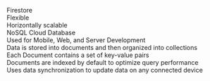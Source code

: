 Firestore  
Flexible  
Horizontally scalable  
NoSQL Cloud Database  
Used for Mobile, Web, and Server Development  
Data is stored into documents and then organized into collections  
Each Document contains a set of key-value pairs  
Documents are indexed by default to optimize query performance  
Uses data synchronization to update data on any connected device